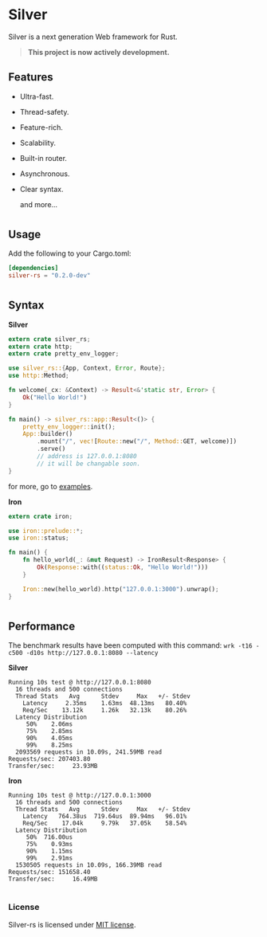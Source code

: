 # Silver


Silver is a next generation Web framework for Rust.

> **This project is now actively development.**

## Features

- Ultra-fast.
- Thread-safety.
- Feature-rich.
- Scalability.
- Built-in router.
- Asynchronous.
- Clear syntax.

    and more...


#
## Usage

Add the following to your Cargo.toml:

```toml
[dependencies]
silver-rs = "0.2.0-dev"
```

#
## Syntax

**Silver**

```rust
extern crate silver_rs;
extern crate http;
extern crate pretty_env_logger;

use silver_rs::{App, Context, Error, Route};
use http::Method;

fn welcome(_cx: &Context) -> Result<&'static str, Error> {
    Ok("Hello World!")
}

fn main() -> silver_rs::app::Result<()> {
    pretty_env_logger::init();
    App::builder()
        .mount("/", vec![Route::new("/", Method::GET, welcome)])
        .serve()
        // address is 127.0.0.1:8080
        // it will be changable soon.
}
```
for more, go to [examples](/examples).

**Iron**

```rust
extern crate iron;

use iron::prelude::*;
use iron::status;

fn main() {
    fn hello_world(_: &mut Request) -> IronResult<Response> {
        Ok(Response::with((status::Ok, "Hello World!")))
    }

    Iron::new(hello_world).http("127.0.0.1:3000").unwrap();
}
```

#
## Performance
The benchmark results have been computed with this command: 
```wrk -t16 -c500 -d10s http://127.0.0.1:8080 --latency```

**Silver**

```
Running 10s test @ http://127.0.0.1:8080
  16 threads and 500 connections
  Thread Stats   Avg      Stdev     Max   +/- Stdev
    Latency     2.35ms    1.63ms  48.13ms   80.40%
    Req/Sec    13.12k     1.26k   32.13k    80.26%
  Latency Distribution
     50%    2.06ms
     75%    2.85ms
     90%    4.05ms
     99%    8.25ms
  2093569 requests in 10.09s, 241.59MB read
Requests/sec: 207403.80
Transfer/sec:     23.93MB
```

**Iron**

```
Running 10s test @ http://127.0.0.1:3000
  16 threads and 500 connections
  Thread Stats   Avg      Stdev     Max   +/- Stdev
    Latency   764.38us  719.64us  89.94ms   96.01%
    Req/Sec    17.04k     9.79k   37.05k    58.54%
  Latency Distribution
     50%  716.00us
     75%    0.93ms
     90%    1.15ms
     99%    2.91ms
  1530505 requests in 10.09s, 166.39MB read
Requests/sec: 151658.40
Transfer/sec:     16.49MB
```

#
### License

Silver-rs is licensed under [MIT license](LICENSE-MIT).
